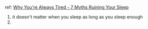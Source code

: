 ref: [Why You're Always Tired - 7 Myths Ruining Your Sleep](https://youtu.be/qlf9-573MhI)

1. it doesn't matter when you sleep as long as you sleep enough
2. 